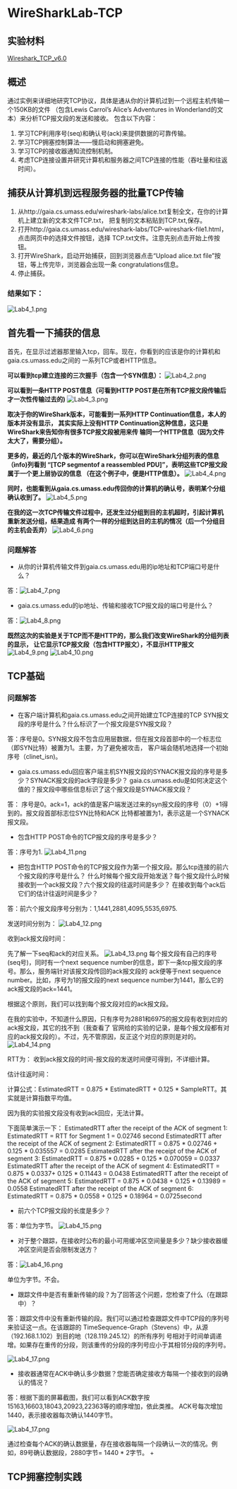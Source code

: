 # WireSharkLab-TCP

## 实验材料
[Wireshark_TCP_v6.0](Wireshark_TCP_v6.0.pdf)

## 概述
  通过实例来详细地研究TCP协议，具体是通从你的计算机过到一个远程主机传输一个150KB的文件
  （包含Lewis Carrol’s Alice’s Adventures in Wonderland的文本）来分析TCP报文段的发送和接收。
  包含以下内容：
  
1. 学习TCP利用序号(seq)和确认号(ack)来提供数据的可靠传输。
2. 学习TCP拥塞控制算法——慢启动和拥塞避免。
3. 学习TCP的接收器通知流控制机制。
4. 考虑TCP连接设置并研究计算机和服务器之间TCP连接的性能（吞吐量和往返时间）。

## 捕获从计算机到远程服务器的批量TCP传输

1. 从http://gaia.cs.umass.edu/wireshark-labs/alice.txt复制全文，在你的计算机上建立新的文本文件TCP.txt，
把复制的文本粘贴到TCP.txt,保存。
2. 打开http://gaia.cs.umass.edu/wireshark-labs/TCP-wireshark-file1.html，点击网页中的选择文件按钮，选择
TCP.txt文件。注意先别点击开始上传按钮。
3. 打开WireShark，启动开始捕获，回到浏览器点击“Upload alice.txt file”按钮，等上传完毕，浏览器会出现一条
congratulations信息。
4. 停止捕获。

### 结果如下：
![Lab4_1.png](../img/Lab4_1.png)

## 首先看一下捕获的信息

  首先，在显示过滤器那里输入tcp，回车。现在，你看到的应该是你的计算机和gaia.cs.umass.edu之间的
  一系列TCP或者HTTP信息。
  
  **可以看到tcp建立连接的三次握手（包含一个SYN信息）：**
![Lab4_2.png](../img/Lab4_2.png)
  
  **可以看到一条HTTP POST信息（可看到HTTP POST是在所有TCP报文段传输后才一次性传输过去的)**
![Lab4_3.png](../img/Lab4_3.png)

  **取决于你的WireShark版本，可能看到一系列HTTP Continuation信息，本人的版本并没有显示，
  其实实际上没有HTTP Continuation这种信息，这只是WireShark来告知你有很多TCP报文段被用来传
  输同一个HTTP信息（因为文件太大了，需要分组）。**
  
  **更多的，最近的几个版本的WireShark，你可以在WireShark分组列表的信息（info)列看到
  “[TCP segmentof a reassembled PDU]”，表明这些TCP报文段属于一个更上层协议的信息
  （在这个例子中，便是HTTP信息）。**
![Lab4_4.png](../img/Lab4_4.png)
  
  **同时，也能看到从gaia.cs.umass.edu传回你的计算机的确认号，表明某个分组确认收到了。**
![Lab4_5.png](../img/Lab4_5.png)

  **在我的这一次TCP传输文件过程中，还发生过分组到目的主机超时，引起计算机重新发送分组，结果造成
  有两个一样的分组到达目的主机的情况（后一个分组目的主机会丢弃）**
![Lab4_6.png](../img/Lab4_6.png)

### 问题解答

+ 从你的计算机传输文件到gaia.cs.umass.edu用的ip地址和TCP端口号是什么？

答：![Lab4_7.png](../img/Lab4_7.png)

+ gaia.cs.umass.edu的ip地址、传输和接收TCP报文段的端口号是什么？

答：![Lab4_8.png](../img/Lab4_8.png)

  **既然这次的实验是关于TCP而不是HTTP的，那么我们改变WireShark的分组列表的显示，
  让它显示TCP报文段（包含HTTP报文），不显示HTTP报文**
  ![Lab4_9.png](../img/Lab4_9.png)
![Lab4_10.png](../img/Lab4_10.png)

## TCP基础

### 问题解答

+ 在客户端计算机和gaia.cs.umass.edu之间开始建立TCP连接的TCP SYN报文段的序号是什么？什么标识了一个报文段是SYN报文段？

答：序号是0。SYN报文段不包含应用层数据，但在报文段首部中的一个标志位（即SYN比特）被置为1。主要，为了避免被攻击，
客户端会随机地选择一个初始序号（clinet_isn)。

+ gaia.cs.umass.edu回应客户端主机SYN报文段的SYNACK报文段的序号是多少？SYNACK报文段的ack字段是多少？
gaia.cs.umass.edu是如何决定这个值的？报文段中哪些信息标识了这个报文段是SYNACK报文段？

答： 序号是0。ack=1，ack的值是客户端发送过来的syn报文段的序号（0）+1得到的。报文段首部标志位SYN比特和ACK
比特都被置为1，表示这是一个SYNACK报文段。

+ 包含HTTP POST命令的TCP报文段的序号是多少？

答：序号为1.
  ![Lab4_11.png](../img/Lab4_11.png)

+ 把包含HTTP POST命令的TCP报文段作为第一个报文段。那么tcp连接的前六个报文段的序号是什么？
  什么时候每个报文段开始发送？每个报文段什么时候接收到一个ack报文段？六个报文段的往返时间是多少？
  在接收到每个ack后它们的估计往返时间是多少？
 
答：前六个报文段序号分别为：1,1441,2881,4095,5535,6975.

  发送时间分别为：
  ![Lab4_12.png](../img/Lab4_12.png)
  
  收到ack报文段时间：
  
  先了解一下seq和ack的对应关系。
  ![Lab4_13.png](../img/Lab4_13.png)
  每个报文段有自己的序号(seq号)，同时有一个next sequence number的信息，即下一条tcp报文段的序号。那么，服务端针对该报文段传回的ack报文段的
  ack便等于next sequence number。比如，序号为1的报文段的next sequence number为1441，那么它的ack报文段的ack=1441。
  
  根据这个原则，我们可以找到每个报文段对应的ack报文段。
  
  在我的实验中，不知道什么原因，只有序号为2881和6975的报文段有收到对应的ack报文段，其它的找不到（我查看了
  官网给的实验的记录，是每个报文段都有对应的ack报文段的）。不过，先不管原因，反正这个对应的原则是对的。
  ![Lab4_14.png](../img/Lab4_14.png)
  
  RTT为：
  收到ack报文段的时间-报文段的发送时间便可得到，不详细计算。
  
  估计往返时间：
  
  计算公式：EstimatedRTT = 0.875 * EstimatedRTT + 0.125 * SampleRTT。其实就是计算指数平均值。
  
  因为我的实验报文段没有收到ack回应，无法计算。
  
  下面简单演示一下：
    EstimatedRTT after the receipt of the ACK of segment 1:
    EstimatedRTT = RTT for Segment 1 = 0.02746 second
    EstimatedRTT after the receipt of the ACK of segment 2:
    EstimatedRTT = 0.875 * 0.02746 + 0.125 * 0.035557 = 0.0285
    EstimatedRTT after the receipt of the ACK of segment 3:
    EstimatedRTT = 0.875 * 0.0285 + 0.125 * 0.070059 = 0.0337
    EstimatedRTT after the receipt of the ACK of segment 4:
    EstimatedRTT = 0.875 * 0.0337+ 0.125 * 0.11443 = 0.0438
    EstimatedRTT after the receipt of the ACK of segment 5:
    EstimatedRTT = 0.875 * 0.0438 + 0.125 * 0.13989 = 0.0558
    EstimatedRTT after the receipt of the ACK of segment 6:
    EstimatedRTT = 0.875 * 0.0558 + 0.125 * 0.18964 = 0.0725second

+ 前六个TCP报文段的长度是多少？

答：单位为字节。
![Lab4_15.png](../img/Lab4_15.png)

+ 对于整个跟踪，在接收时公布的最小可用缓冲区空间量是多少？缺少接收器缓冲区空间是否会限制发送方？

答：![Lab4_16.png](../img/Lab4_16.png)

   单位为字节。不会。
   
 + 跟踪文件中是否有重新传输的段？为了回答这个问题，您检查了什么（在跟踪中）？
 
 答：跟踪文件中没有重新传输的段。我们可以通过检查跟踪文件中TCP段的序列号来验证这一点。在该跟踪的
 TimeSequence-Graph（Stevens）中，从源（192.168.1.102）到目的地（128.119.245.12）的所有序列
 号相对于时间单调递增。如果存在重传的分段，则该重传的分段的序列号应小于其相邻分段的序列号。
 
 ![Lab4_17.png](../img/Lab4_17.png)
   
 + 接收器通常在ACK中确认多少数据？您能否确定接收方每隔一个接收到的段确认的情况？
 
 答：根据下面的屏幕截图，我们可以看到ACK数字按15163,16603,18043,20923,22363等的顺序增加，依此类推。
  ACK号每次增加1440，表示接收器每次确认1440字节。
 
 ![Lab4_17.png](../img/Lab4_17.png)
 
   通过检查每个ACK的确认数据量，存在接收器每隔一个段确认一次的情况。例如，89号确认数据段，2880字节= 1440 * 2字节。
 + 
## TCP拥塞控制实践




